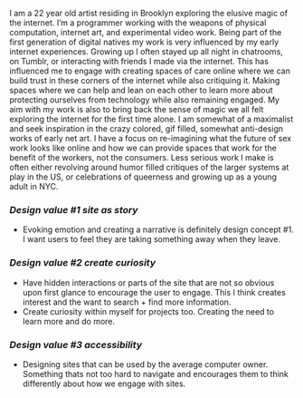 I am a 22 year old artist residing in Brooklyn exploring the elusive magic of the internet. I’m a programmer working with the weapons of physical computation, internet art, and experimental video work. Being part of the first generation of digital natives my work is very influenced by my early internet experiences. Growing up I often stayed up all night in chatrooms, on Tumblr, or interacting with friends I made via the internet. This has influenced me to engage with creating spaces of care online where we can build trust in these corners of the internet while also critiquing it. Making spaces where we can help and lean on each other to learn more about protecting ourselves from technology while also remaining engaged. My aim with my work is also to bring back the sense of magic we all felt exploring the internet for the first time alone. I am somewhat of a maximalist and seek inspiration in the crazy colored, gif filled, somewhat anti-design works of early net art. I have a focus on re-imagining what the future of sex work looks like online and how we can provide spaces that work for the benefit of the workers, not the consumers. Less serious work I make is often either revolving around humor filled critiques of the larger systems at play in the US, or celebrations of queerness and growing up as a young adult in NYC. 


### *Design value #1  site as story*

- Evoking emotion and creating a narrative is definitely design concept #1. I want users to feel they are taking something away when they leave.

### *Design value #2 create curiosity*

- Have hidden interactions or parts of the site that are not so obvious upon first glance to encourage the user to engage. This I think creates interest and the want to search + find more information.
- Create curiosity within myself for projects too. Creating the need to learn more and do more.

### *Design value #3 accessibility*

- Designing sites that can be used by the average computer owner. Something thats not too hard to navigate and encourages them to think differently about how we engage with sites.